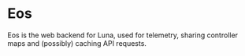 Eos
======

Eos is the web backend for Luna, used for telemetry, sharing controller maps and (possibly) caching API requests.

